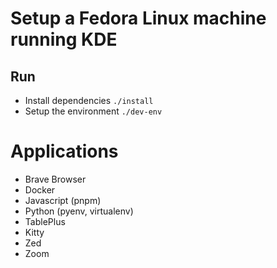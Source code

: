 # Setup a Fedora Linux machine running KDE

## Run

- Install dependencies `./install`
- Setup the environment `./dev-env`

# Applications

- Brave Browser
- Docker
- Javascript (pnpm)
- Python (pyenv, virtualenv)
- TablePlus
- Kitty
- Zed
- Zoom
